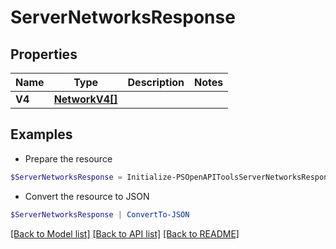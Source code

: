 # ServerNetworksResponse
## Properties

Name | Type | Description | Notes
------------ | ------------- | ------------- | -------------
**V4** | [**NetworkV4[]**](NetworkV4.md) |  | 

## Examples

- Prepare the resource
```powershell
$ServerNetworksResponse = Initialize-PSOpenAPIToolsServerNetworksResponse  -V4 null
```

- Convert the resource to JSON
```powershell
$ServerNetworksResponse | ConvertTo-JSON
```

[[Back to Model list]](../README.md#documentation-for-models) [[Back to API list]](../README.md#documentation-for-api-endpoints) [[Back to README]](../README.md)

